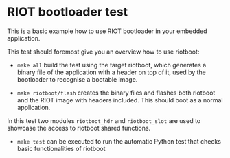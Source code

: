 RIOT bootloader test
====================

This is a basic example how to use RIOT bootloader in your embedded
application.

This test should foremost give you an overview how to use riotboot:

  - `make all` build the test using the target riotboot, which generates
  a binary file of the application with a header on top of it, used by
  the bootloader to recognise a bootable image.

  - `make riotboot/flash` creates the binary files and flashes both
  riotboot and the RIOT image with headers included. This should boot
  as a normal application.

In this test two modules `riotboot_hdr` and `riotboot_slot` are used to showcase
the access to riotboot shared functions.

  - `make test` can be executed to run the automatic Python test that checks
  basic functionalities of riotboot
